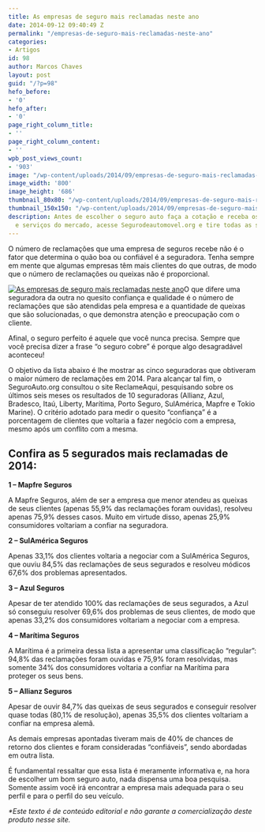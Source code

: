 ```yaml
---
title: As empresas de seguro mais reclamadas neste ano
date: 2014-09-12 09:40:49 Z
permalink: "/empresas-de-seguro-mais-reclamadas-neste-ano"
categories:
- Artigos
id: 98
author: Marcos Chaves
layout: post
guid: "/?p=98"
hefo_before:
- '0'
hefo_after:
- '0'
page_right_column_title:
- ''
page_right_column_content:
- ''
wpb_post_views_count:
- '903'
image: "/wp-content/uploads/2014/09/empresas-de-seguro-mais-reclamadas-neste-ano.jpg"
image_width: '800'
image_height: '686'
thumbnail_80x80: "/wp-content/uploads/2014/09/empresas-de-seguro-mais-reclamadas-neste-ano-80x80.jpg"
thumbnail_150x150: "/wp-content/uploads/2014/09/empresas-de-seguro-mais-reclamadas-neste-ano-150x150.jpg"
description: Antes de escolher o seguro auto faça a cotação e receba os melhores preços
  e serviços do mercado, acesse Segurodeautomovel.org e tire todas as suas dúvidas.
---
```


<div id="0acb8fea-351c-4cb5-a887-2845fdcdeb63" class="vemmClicksWidget" >
</div>

O número de reclamações que uma empresa de seguros recebe não é o fator que determina o quão boa ou confiável é a seguradora. Tenha sempre em mente que algumas empresas têm mais clientes do que outras, de modo que o número de reclamações ou queixas não é proporcional.

[<img class="alignleft wp-image-3592 size-medium" title="As empresas de seguro mais reclamadas neste ano" src="/wp-content/uploads/2014/09/empresas-de-seguro-mais-reclamadas-neste-ano-250x214.jpg" alt="As empresas de seguro mais reclamadas neste ano" width="250" height="214" srcset="/wp-content/uploads/2014/09/empresas-de-seguro-mais-reclamadas-neste-ano-250x214.jpg 250w, /wp-content/uploads/2014/09/empresas-de-seguro-mais-reclamadas-neste-ano-768x659.jpg 768w, /wp-content/uploads/2014/09/empresas-de-seguro-mais-reclamadas-neste-ano-700x600.jpg 700w, /wp-content/uploads/2014/09/empresas-de-seguro-mais-reclamadas-neste-ano-120x103.jpg 120w, /wp-content/uploads/2014/09/empresas-de-seguro-mais-reclamadas-neste-ano.jpg 800w" sizes="(max-width: 250px) 100vw, 250px" />](/wp-content/uploads/2014/09/empresas-de-seguro-mais-reclamadas-neste-ano.jpg)O que difere uma seguradora da outra no quesito confiança e qualidade é o número de reclamações que são atendidas pela empresa e a quantidade de queixas que são solucionadas, o que demonstra atenção e preocupação com o cliente.

Afinal, o seguro perfeito é aquele que você nunca precisa. Sempre que você precisa dizer a frase “o seguro cobre” é porque algo desagradável aconteceu!

O objetivo da lista abaixo é lhe mostrar as cinco seguradoras que obtiveram o maior número de reclamações em 2014. Para alcançar tal fim, o SeguroAuto.org consultou o site ReclameAqui, pesquisando sobre os últimos seis meses os resultados de 10 seguradoras (Allianz, Azul, Bradesco, Itaú, Liberty, Marítima, Porto Seguro, SulAmérica, Mapfre e Tokio Marine). O critério adotado para medir o quesito “confiança” é a porcentagem de clientes que voltaria a fazer negócio com a empresa, mesmo após um conflito com a mesma.

## Confira as 5 segurados mais reclamadas de 2014:

**1 – Mapfre Seguros**
  
A Mapfre Seguros, além de ser a empresa que menor atendeu as queixas de seus clientes (apenas 55,9% das reclamações foram ouvidas), resolveu apenas 75,9% desses casos. Muito em virtude disso, apenas 25,9% consumidores voltariam a confiar na seguradora.

**2 – SulAmérica Seguros**
  
Apenas 33,1% dos clientes voltaria a negociar com a SulAmérica Seguros, que ouviu 84,5% das reclamações de seus segurados e resolveu módicos 67,6% dos problemas apresentados.

**3 – Azul Seguros**
  
Apesar de ter atendido 100% das reclamações de seus segurados, a Azul só conseguiu resolver 69,6% dos problemas de seus clientes, de modo que apenas 33,2% dos consumidores voltariam a negociar com a empresa.

**4 – Marítima Seguros**
  
A Marítima é a primeira dessa lista a apresentar uma classificação “regular”: 94,8% das reclamações foram ouvidas e 75,9% foram resolvidas, mas somente 34% dos consumidores voltaria a confiar na Marítima para proteger os seus bens.

**5 – Allianz Seguros**
  
Apesar de ouvir 84,7% das queixas de seus segurados e conseguir resolver quase todas (80,1% de resolução), apenas 35,5% dos clientes voltariam a confiar na empresa alemã.

As demais empresas apontadas tiveram mais de 40% de chances de retorno dos clientes e foram consideradas “confiáveis”, sendo abordadas em outra lista.

É fundamental ressaltar que essa lista é meramente informativa e, na hora de escolher um bom seguro auto, nada dispensa uma boa pesquisa. Somente assim você irá encontrar a empresa mais adequada para o seu perfil e para o perfil do seu veículo.

_*Este texto é de conteúdo editorial e não garante a comercialização deste produto nesse site._
